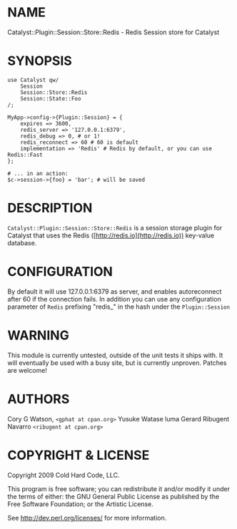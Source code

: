 # NAME

Catalyst::Plugin::Session::Store::Redis - Redis Session store for Catalyst

# SYNOPSIS

    use Catalyst qw/
        Session
        Session::Store::Redis
        Session::State::Foo
    /;

    MyApp->config->{Plugin::Session} = {
        expires => 3600,
        redis_server => '127.0.0.1:6379',
        redis_debug => 0, # or 1!
        redis_reconnect => 60 # 60 is default
        implementation => 'Redis' # Redis by default, or you can use Redis::Fast
    };

    # ... in an action:
    $c->session->{foo} = 'bar'; # will be saved

# DESCRIPTION

`Catalyst::Plugin::Session::Store::Redis` is a session storage plugin for
Catalyst that uses the Redis ([http://redis.io](http://redis.io)) key-value
database.

# CONFIGURATION

By default it will use 127.0.0.1:6379 as server, and enables autoreconnect after 60 if the connection fails. In addition
you can use any configuration parameter of `Redis` prefixing "redis\_"  in the hash under the `Plugin::Session`

# WARNING

This module is currently untested, outside of the unit tests it ships with.
It will eventually be used with a busy site, but is currently unproven.
Patches are welcome!

# AUTHORS

Cory G Watson, `<gphat at cpan.org>`
Yusuke Watase
luma
Gerard Ribugent Navarro `<ribugent at cpan.org>`

# COPYRIGHT & LICENSE

Copyright 2009 Cold Hard Code, LLC.

This program is free software; you can redistribute it and/or modify it
under the terms of either: the GNU General Public License as published
by the Free Software Foundation; or the Artistic License.

See http://dev.perl.org/licenses/ for more information.
